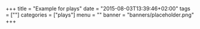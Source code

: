 +++
title = "Example for plays"
date = "2015-08-03T13:39:46+02:00"
tags = [""]
categories = ["plays"]
menu = ""
banner = "banners/placeholder.png"
+++

